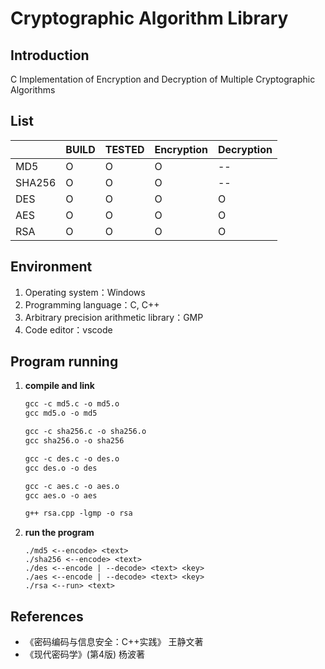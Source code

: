 # Cryptographic Algorithm Library

## Introduction

C Implementation of Encryption and Decryption of Multiple Cryptographic Algorithms

## List

|        | BUILD | TESTED | Encryption | Decryption |
| ------ | ----- | ------ | ---------- | ---------- |
| MD5    |   O   |    O   |     O      |     --     |
| SHA256 |   O   |    O   |     O      |     --     |
| DES    |   O   |    O   |     O      |     O      |
| AES    |   O   |    O   |     O      |     O      |
| RSA    |   O   |    O   |     O      |     O      |

## Environment

1. Operating system：Windows
2. Programming language：C, C++
3. Arbitrary precision arithmetic library：GMP
4. Code editor：vscode

## Program running

1. **compile and link**

   ```makefile
   gcc -c md5.c -o md5.o
   gcc md5.o -o md5
   
   gcc -c sha256.c -o sha256.o
   gcc sha256.o -o sha256
   
   gcc -c des.c -o des.o
   gcc des.o -o des
   
   gcc -c aes.c -o aes.o
   gcc aes.o -o aes
   
   g++ rsa.cpp -lgmp -o rsa 
   ```

2. **run the program**

   ```
   ./md5 <--encode> <text>
   ./sha256 <--encode> <text>
   ./des <--encode | --decode> <text> <key>
   ./aes <--encode | --decode> <text> <key>
   ./rsa <--run> <text>
   ```

## References

- 《密码编码与信息安全：C++实践》 王静文著
- 《现代密码学》(第4版) 杨波著
